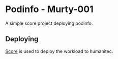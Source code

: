 # Podinfo - Murty-001

A simple score project deploying podinfo.

## Deploying

[Score](https://score.dev/) is used to deploy the workload to humanitec.
